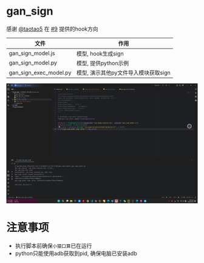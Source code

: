 # gan_sign
感谢 [@taotao5](https://github.com/taotao5) 在 [#9](https://github.com/xmexg/xyks/issues/9) 提供的hook方向

|文件|作用|
|--|--|
|gan_sign_model.js|模型, hook生成sign|
|gan_sign_model.py|模型, 提供python示例|
|gan_sign_exec_model.py|模型, 演示其他py文件导入模块获取sign|

![image](./image/import_gan_sign_model.png)

# 注意事项
- 执行脚本前确保`小猿口算`已在运行  
- python只能使用adb获取到pid, 确保电脑已安装adb